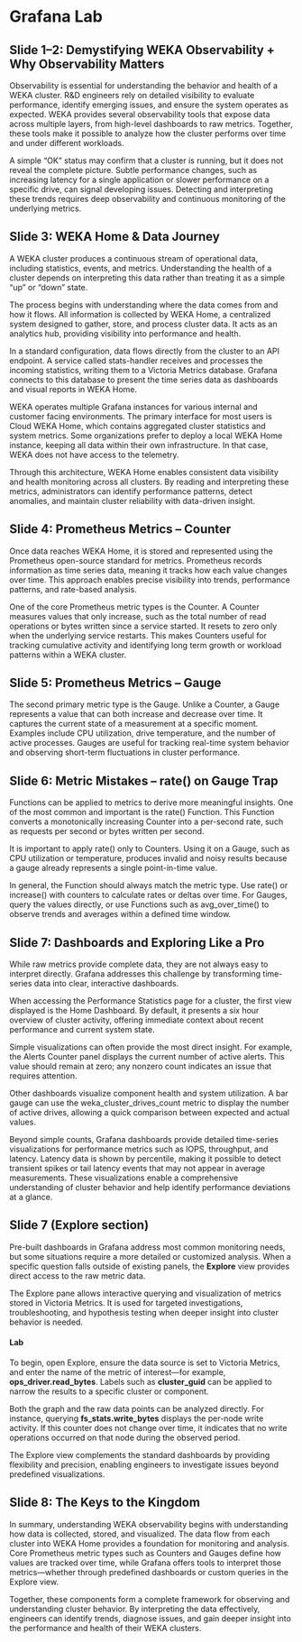 # Grafana Lab

## Slide 1–2: Demystifying WEKA Observability + Why Observability Matters

Observability is essential for understanding the behavior and health of a WEKA cluster. R&D engineers rely on detailed visibility to evaluate performance, identify emerging issues, and ensure the system operates as expected.
WEKA provides several observability tools that expose data across multiple layers, from high-level dashboards to raw metrics. Together, these tools make it possible to analyze how the cluster performs over time and under different workloads.

A simple “OK” status may confirm that a cluster is running, but it does not reveal the complete picture. Subtle performance changes, such as increasing latency for a single application or slower performance on a specific drive, can signal developing issues. Detecting and interpreting these trends requires deep observability and continuous monitoring of the underlying metrics.

## Slide 3: WEKA Home & Data Journey

A WEKA cluster produces a continuous stream of operational data, including statistics, events, and metrics. Understanding the health of a cluster depends on interpreting this data rather than treating it as a simple “up” or “down” state.

The process begins with understanding where the data comes from and how it flows. All information is collected by WEKA Home, a centralized system designed to gather, store, and process cluster data. It acts as an analytics hub, providing visibility into performance and health.

In a standard configuration, data flows directly from the cluster to an API endpoint. A service called stats-handler receives and processes the incoming statistics, writing them to a Victoria Metrics database. Grafana connects to this database to present the time series data as dashboards and visual reports in WEKA Home.

WEKA operates multiple Grafana instances for various internal and customer facing environments. The primary interface for most users is Cloud WEKA Home, which contains aggregated cluster statistics and system metrics. Some organizations prefer to deploy a local WEKA Home instance, keeping all data within their own infrastructure. In that case, WEKA does not have access to the telemetry.

Through this architecture, WEKA Home enables consistent data visibility and health monitoring across all clusters. By reading and interpreting these metrics, administrators can identify performance patterns, detect anomalies, and maintain cluster reliability with data-driven insight.

## Slide 4: Prometheus Metrics – Counter

Once data reaches WEKA Home, it is stored and represented using the Prometheus open-source standard for metrics. Prometheus records information as time series data, meaning it tracks how each value changes over time. This approach enables precise visibility into trends, performance patterns, and rate-based analysis.

One of the core Prometheus metric types is the Counter. A Counter measures values that only increase, such as the total number of read operations or bytes written since a service started. It resets to zero only when the underlying service restarts. This makes Counters useful for tracking cumulative activity and identifying long term growth or workload patterns within a WEKA cluster.

## Slide 5: Prometheus Metrics – Gauge

The second primary metric type is the Gauge. Unlike a Counter, a Gauge represents a value that can both increase and decrease over time. It captures the current state of a measurement at a specific moment. Examples include CPU utilization, drive temperature, and the number of active processes. Gauges are useful for tracking real-time system behavior and observing short-term fluctuations in cluster performance.

## Slide 6: Metric Mistakes – rate() on Gauge Trap

Functions can be applied to metrics to derive more meaningful insights. One of the most common and important is the rate() Function. This Function converts a monotonically increasing Counter into a per-second rate, such as requests per second or bytes written per second.

It is important to apply rate() only to Counters. Using it on a Gauge, such as CPU utilization or temperature, produces invalid and noisy results because a gauge already represents a single point-in-time value.

In general, the Function should always match the metric type. Use rate() or increase() with counters to calculate rates or deltas over time. For Gauges, query the values directly, or use Functions such as avg_over_time() to observe trends and averages within a defined time window.

## Slide 7: Dashboards and Exploring Like a Pro

While raw metrics provide complete data, they are not always easy to interpret directly. Grafana addresses this challenge by transforming time-series data into clear, interactive dashboards.

When accessing the Performance Statistics page for a cluster, the first view displayed is the Home Dashboard. By default, it presents a six hour overview of cluster activity, offering immediate context about recent performance and current system state.

Simple visualizations can often provide the most direct insight. For example, the Alerts Counter panel displays the current number of active alerts. This value should remain at zero; any nonzero count indicates an issue that requires attention.

Other dashboards visualize component health and system utilization. A bar gauge can use the weka_cluster_drives_count metric to display the number of active drives, allowing a quick comparison between expected and actual values.

Beyond simple counts, Grafana dashboards provide detailed time-series visualizations for performance metrics such as IOPS, throughput, and latency. Latency data is shown by percentile, making it possible to detect transient spikes or tail latency events that may not appear in average measurements. These visualizations enable a comprehensive understanding of cluster behavior and help identify performance deviations at a glance.

## Slide 7 (Explore section)

Pre-built dashboards in Grafana address most common monitoring needs, but some situations require a more detailed or customized analysis. When a specific question falls outside of existing panels, the **Explore** view provides direct access to the raw metric data.

The Explore pane allows interactive querying and visualization of metrics stored in Victoria Metrics. It is used for targeted investigations, troubleshooting, and hypothesis testing when deeper insight into cluster behavior is needed.


#### Lab

To begin, open Explore, ensure the data source is set to Victoria Metrics, and enter the name of the metric of interest—for example, **ops_driver.read_bytes**. Labels such as **cluster_guid** can be applied to narrow the results to a specific cluster or component.

Both the graph and the raw data points can be analyzed directly. For instance, querying **fs_stats.write_bytes** displays the per-node write activity. If this counter does not change over time, it indicates that no write operations occurred on that node during the observed period.

The Explore view complements the standard dashboards by providing flexibility and precision, enabling engineers to investigate issues beyond predefined visualizations.

## Slide 8: The Keys to the Kingdom

In summary, understanding WEKA observability begins with understanding how data is collected, stored, and visualized. The data flow from each cluster into WEKA Home provides a foundation for monitoring and analysis. Core Prometheus metric types such as Counters and Gauges define how values are tracked over time, while Grafana offers tools to interpret those metrics—whether through predefined dashboards or custom queries in the Explore view.

Together, these components form a complete framework for observing and understanding cluster behavior. By interpreting the data effectively, engineers can identify trends, diagnose issues, and gain deeper insight into the performance and health of their WEKA clusters.